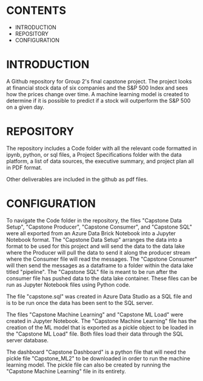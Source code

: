 **CONTENTS**
=======================
* INTRODUCTION
* REPOSITORY
* CONFIGURATION

**INTRODUCTION**
================
A Github repository for Group 2's final capstone project. The project looks at financial stock data of six companies and the S&P 500 Index and sees how the prices change over time. A machine learning model is created to determine if it is possible to predict if a stock will outperform the S&P 500 on a given day.

**REPOSITORY**
==============
The repository includes a Code folder with all the relevant code formatted in ipynb, python, or sql files, a Project Specifications folder with the data platform, a list of data sources, the executive summary, and project plan all in PDF format.

Other deliverables are included in the github as pdf files.

**CONFIGURATION**
=================
To navigate the Code folder in the repository, the files "Capstone Data Setup", "Capstone Producer", "Capstone Consumer", and "Capstone SQL" were all exported from an Azure Data Brick Notebook into a Jupyter Notebook format. The "Capstone Data Setup" arranges the data into a format to be used for this project and will send the data to the data lake where the Producer will pull the data to send it along the producer stream where the Consumer file will read the messages. The "Capstone Consumer" will then send the messages as a dataframe to a folder within the data lake titled "pipeline". The "Capstone SQL" file is meant to be run after the consumer file has pushed data to the data lake container. These files can be run as Jupyter Notebook files using Python code. 

The file "capstone.sql" was created in Azure Data Studio as a SQL file and is to be run once the data has been sent to the SQL server.

The files "Capstone Machine Learning" and "Capstone ML Load" were created in Jupyter Notebook. The "Capstone Machine Learning" file has the creation of the ML model that is exported as a pickle object to be loaded in the "Capstone ML Load" file. Both files load their data through the SQL server database.

The dashboard "Capstone Dashboard" is a python file that will need the pickle file "Capstone_ML2" to be downloaded in order to run the machine learning model. The pickle file can also be created by running the "Capstone Machine Learning" file in its entirety.


```python

```
